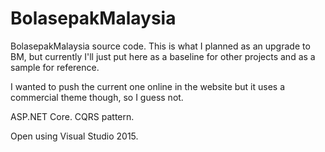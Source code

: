 # BolasepakMalaysia

BolasepakMalaysia source code. This is what I planned as an upgrade to BM, but currently I'll just put here as a baseline for other projects and as a sample for reference.

I wanted to push the current one online in the website but it uses a commercial theme though, so I guess not.

ASP.NET Core. CQRS pattern.

Open using Visual Studio 2015.
